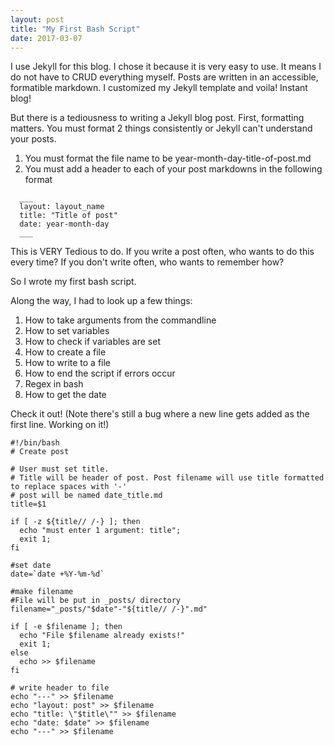 ```yaml
---
layout: post
title: "My First Bash Script"
date: 2017-03-07
---
```


I use Jekyll for this blog. I chose it because it is very easy to use. It means I do not have to CRUD everything myself. Posts are written in an accessible, formatible markdown. I customized my Jekyll template and voila! Instant blog!

But there is a tediousness to writing a Jekyll blog post. First, formatting matters. You must format 2 things consistently or Jekyll can't understand your posts.

1. You must format the file name to be year-month-day-title-of-post.md
2. You must add a header to each of your post markdowns in the following format

```shell
  ___
  layout: layout_name
  title: "Title of post"
  date: year-month-day
  ___
```

This is VERY Tedious to do. If you write a post often, who wants to do this every time? If you don't write often, who wants to remember how?

So I wrote my first bash script.

Along the way, I had to look up a few things:

1. How to take arguments from the commandline
2. How to set variables
3. How to check if variables are set
4. How to create a file
5. How to write to a file
6. How to end the script if errors occur
7. Regex in bash
8. How to get the date

Check it out! (Note there's still a bug where a new line gets added as the first line. Working on it!)

```shell
#!/bin/bash
# Create post

# User must set title.
# Title will be header of post. Post filename will use title formatted to replace spaces with '-'
# post will be named date_title.md
title=$1

if [ -z ${title// /-} ]; then
  echo "must enter 1 argument: title";
  exit 1;
fi

#set date
date=`date +%Y-%m-%d`

#make filename
#File will be put in _posts/ directory
filename="_posts/"$date"-"${title// /-}".md"

if [ -e $filename ]; then
  echo "File $filename already exists!"
  exit 1;
else
  echo >> $filename
fi

# write header to file
echo "---" >> $filename
echo "layout: post" >> $filename
echo "title: \"$title\"" >> $filename
echo "date: $date" >> $filename
echo "---" >> $filename
```
